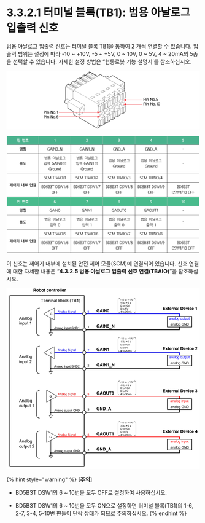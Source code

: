 # 3.3.2.1 터미널 블록\(TB1\): 범용 아날로그 입출력 신호

범용 아날로그 입출력 신호는 터미널 블록 TB1을 통하여 2 개씩 연결할 수 있습니다. 입출력 범위는 설정에 따라 -10 ~ +10V, -5 ~ +5V, 0 ~ 10V, 0 ~ 5V, 4 ~ 20mA의 5종을 선택할 수 있습니다. 자세한 설정 방법은 “협동로봇 기능 설명서’를 참조하십시오.

![](../../../.gitbook/assets/tb1_1%20%281%29.png)

![](../../../.gitbook/assets/tb1_3.png)

이 신호는 제어기 내부에 설치된 안전 제어 모듈\(SCM\)에 연결되어 있습니다. 신호 연결에 대한 자세한 내용은 “**4.3.2.5 범용 아날로그 입출력 신호 연결\(TBAIO\)**”을 참조하십시오.

![&#xADF8;&#xB9BC; 19 &#xBC94;&#xC6A9; &#xC544;&#xB0A0;&#xB85C;&#xADF8; &#xC2E0;&#xD638; &#xC5F0;&#xACB0; &#xBC29;&#xBC95;](../../../.gitbook/assets/tb1_2.png)

{% hint style="warning" %}
**\[주의\]**

* BD5B3T DSW1의 6 ~ 10번을 모두 OFF로 설정하여 사용하십시오.

* BD5B3T DSW1의 6 ~ 10번을 모두 ON으로 설정하면 터미널 블록\(TB1\)의 1-6, 2-7, 3-4, 5-10번 핀들이 단락 상태가 되므로 주의하십시오.
{% endhint %}

